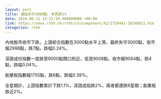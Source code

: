 ```yaml
---
layout: post
title: 滬指失守3000點　本周跌1%
date: 2024-06-21 15:21:59.000000000 +08:00
link: https://news.rthk.hk/rthk/ch/component/k2/1758441-20240621.htm
categories: rthk
---
```


內地股市收市下跌，上證綜合指數在3000點水平上落，最終失守3000點，收市報2998點，跌7點，跌幅0.24%。

深證成份指數一度跌至9000點關口附近，低見9008點，收市報9064點，跌4點，跌幅0.04%。

創業板指數報1755點，跌6點，跌幅0.39%。

全星期計，上證指數累計下跌1.1%，深證成指跌2%，兩者都連跌6星期；創業板跌近2%。

